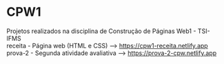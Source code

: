 # CPW1
Projetos realizados na disciplina de Construção de Páginas Web1 - TSI-IFMS <br>
receita - Página web (HTML e CSS) --> https://cpw1-receita.netlify.app <br>
prova-2 - Segunda atividade avaliativa --> https://prova-2-cpw.netlify.app
